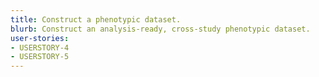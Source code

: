 ```yaml
---
title: Construct a phenotypic dataset.
blurb: Construct an analysis-ready, cross-study phenotypic dataset.
user-stories:
- USERSTORY-4
- USERSTORY-5
---
```

